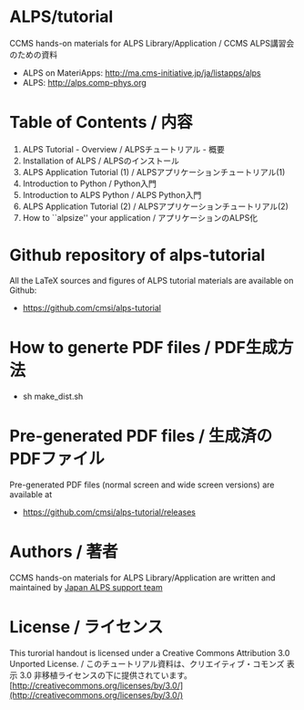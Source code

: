 ALPS/tutorial
=============

CCMS hands-on materials for ALPS Library/Application / CCMS ALPS講習会のための資料

* ALPS on MateriApps: http://ma.cms-initiative.jp/ja/listapps/alps
* ALPS: http://alps.comp-phys.org

Table of Contents / 内容
============================

1. ALPS Tutorial - Overview / ALPSチュートリアル - 概要
2. Installation of ALPS / ALPSのインストール
3. ALPS Application Tutorial (1) / ALPSアプリケーションチュートリアル(1)
4. Introduction to Python / Python入門
5. Introduction to ALPS Python / ALPS Python入門
6. ALPS Application Tutorial (2) / ALPSアプリケーションチュートリアル(2)
7. How to ``alpsize'' your application / アプリケーションのALPS化

Github repository of alps-tutorial
===================================

All the LaTeX sources and figures of ALPS tutorial materials are available on Github:

* https://github.com/cmsi/alps-tutorial

How to generte PDF files / PDF生成方法
==============================================

* sh make_dist.sh

Pre-generated PDF files / 生成済のPDFファイル
======================================================

Pre-generated PDF files (normal screen and wide screen versions) are available at

* https://github.com/cmsi/alps-tutorial/releases

Authors / 著者
====================

CCMS hands-on materials for ALPS Library/Application are written and maintained by [Japan ALPS support team](https://github.com/cmsi/alps-tutorial/graphs/contributors?type=a)

License / ライセンス
==========================

This turorial handout is licensed under a Creative Commons Attribution 3.0 Unported License. / このチュートリアル資料は、クリエイティブ・コモンズ 表示 3.0 非移植ライセンスの下に提供されています。 [http://creativecommons.org/licenses/by/3.0/](http://creativecommons.org/licenses/by/3.0/)
